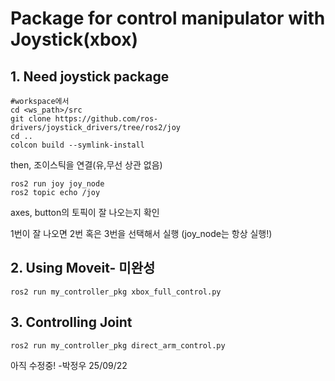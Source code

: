 # Package for control manipulator with Joystick(xbox)

## 1. Need joystick package

    #workspace에서
    cd <ws_path>/src
    git clone https://github.com/ros-drivers/joystick_drivers/tree/ros2/joy
    cd ..
    colcon build --symlink-install

then, 조이스틱을 연결(유,무선 상관 없음)

    ros2 run joy joy_node
    ros2 topic echo /joy 
    
axes, button의 토픽이 잘 나오는지 확인

1번이 잘 나오면 2번 혹은 3번을 선택해서 실행 (joy_node는 항상 실행!)

## 2. Using Moveit- 미완성

    ros2 run my_controller_pkg xbox_full_control.py


## 3. Controlling Joint
    ros2 run my_controller_pkg direct_arm_control.py

아직 수정중! -박정우 25/09/22


